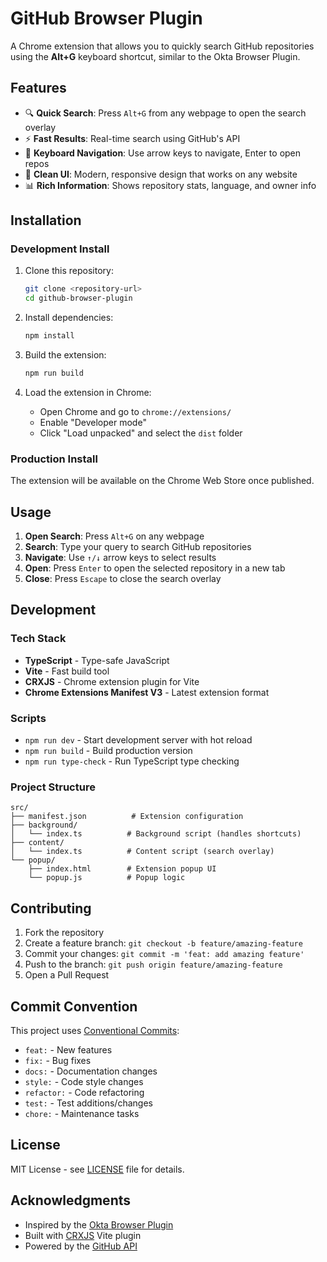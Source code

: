 # GitHub Browser Plugin

A Chrome extension that allows you to quickly search GitHub repositories using the **Alt+G** keyboard shortcut, similar to the Okta Browser Plugin.

## Features

- 🔍 **Quick Search**: Press `Alt+G` from any webpage to open the search overlay
- ⚡ **Fast Results**: Real-time search using GitHub's API
- 🎯 **Keyboard Navigation**: Use arrow keys to navigate, Enter to open repos
- 🎨 **Clean UI**: Modern, responsive design that works on any website
- 📊 **Rich Information**: Shows repository stats, language, and owner info

## Installation

### Development Install

1. Clone this repository:
   ```bash
   git clone <repository-url>
   cd github-browser-plugin
   ```

2. Install dependencies:
   ```bash
   npm install
   ```

3. Build the extension:
   ```bash
   npm run build
   ```

4. Load the extension in Chrome:
   - Open Chrome and go to `chrome://extensions/`
   - Enable "Developer mode"
   - Click "Load unpacked" and select the `dist` folder

### Production Install

The extension will be available on the Chrome Web Store once published.

## Usage

1. **Open Search**: Press `Alt+G` on any webpage
2. **Search**: Type your query to search GitHub repositories
3. **Navigate**: Use `↑/↓` arrow keys to select results
4. **Open**: Press `Enter` to open the selected repository in a new tab
5. **Close**: Press `Escape` to close the search overlay

## Development

### Tech Stack

- **TypeScript** - Type-safe JavaScript
- **Vite** - Fast build tool
- **CRXJS** - Chrome extension plugin for Vite
- **Chrome Extensions Manifest V3** - Latest extension format

### Scripts

- `npm run dev` - Start development server with hot reload
- `npm run build` - Build production version
- `npm run type-check` - Run TypeScript type checking

### Project Structure

```
src/
├── manifest.json          # Extension configuration
├── background/
│   └── index.ts          # Background script (handles shortcuts)
├── content/
│   └── index.ts          # Content script (search overlay)
└── popup/
    ├── index.html        # Extension popup UI
    └── popup.js          # Popup logic
```

## Contributing

1. Fork the repository
2. Create a feature branch: `git checkout -b feature/amazing-feature`
3. Commit your changes: `git commit -m 'feat: add amazing feature'`
4. Push to the branch: `git push origin feature/amazing-feature`
5. Open a Pull Request

## Commit Convention

This project uses [Conventional Commits](https://www.conventionalcommits.org/):

- `feat:` - New features
- `fix:` - Bug fixes
- `docs:` - Documentation changes
- `style:` - Code style changes
- `refactor:` - Code refactoring
- `test:` - Test additions/changes
- `chore:` - Maintenance tasks

## License

MIT License - see [LICENSE](LICENSE) file for details.

## Acknowledgments

- Inspired by the [Okta Browser Plugin](https://chromewebstore.google.com/detail/okta-browser-plugin/glnpjglilkicbckjpbgcfkogebgllemb)
- Built with [CRXJS](https://crxjs.dev/) Vite plugin
- Powered by the [GitHub API](https://docs.github.com/en/rest)
